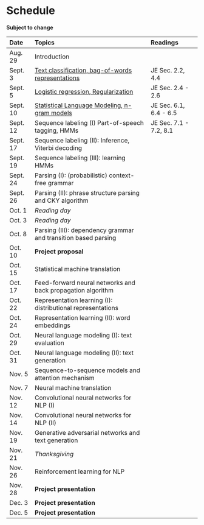 # Schedule

**Subject to change**

| Date | Topics | Readings |
|:-------------|:-----|:---- |
| Aug. 29 | Introduction | |
| Sept. 3 | [Text classification, bag-of-words representations](slides/lecture-02.pdf) | JE Sec. 2.2, 4.4|
| Sept. 5 | [Logistic regression, Regularization](slides/lecture-03.pdf) | JE Sec. 2.4 - 2.6|
| Sept. 10 | [Statistical Language Modeling, n-gram models](slides/lecture-04.pdf) | JE Sec. 6.1, 6.4 - 6.5|
| Sept. 12 | Sequence labeling (I) Part-of-speech tagging, HMMs | JE Sec. 7.1 - 7.2, 8.1|
| Sept. 17 | Sequence labeling (II): Inference, Viterbi decoding | |
| Sept. 19 | Sequence labeling (III): learning HMMs | |
| Sept. 24 | Parsing (I): (probabilistic) context-free grammar | |
| Sept. 26 | Parsing (II): phrase structure parsing and CKY algorithm | |
| Oct. 1 | *Reading day* | |
| Oct. 3 | *Reading day* | |
| Oct. 8 | Parsing (III): dependency grammar and transition based parsing | |
| Oct. 10 | **Project proposal** | |
| Oct. 15 | Statistical machine translation | |
| Oct. 17 | Feed-forward neural networks and back propagation algorithm | |
| Oct. 22 | Representation learning (I): distributional representations  | |
| Oct. 24 | Representation learning (II): word embeddings | |
| Oct. 29 | Neural language modeling (I): text evaluation | |
| Oct. 31 | Neural language modeling (II): text generation | |
| Nov. 5 | Sequence-to-sequence models and attention mechanism | |
| Nov. 7 | Neural machine translation | |
| Nov. 12 | Convolutional neural networks for NLP (I) | |
| Nov. 14 | Convolutional neural networks for NLP (II) | |
| Nov. 19 | Generative adversarial networks and text generation | |
| Nov. 21 | *Thanksgiving* | |
| Nov. 26 | Reinforcement learning for NLP | |
| Nov. 28 | **Project presentation** | |
| Dec. 3 | **Project presentation** | |
| Dec. 5 | **Project presentation** | |
